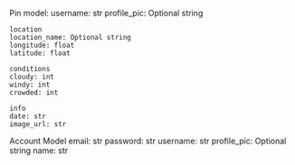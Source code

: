 Pin model:
    username: str
    profile_pic: Optional string

    location
    location_name: Optional string
    longitude: float
    latitude: float

    conditions
    cloudy: int
    windy: int
    crowded: int

    info
    date: str
    image_url: str

Account Model
    email: str
    password: str
    username: str
    profile_pic: Optional string
    name: str